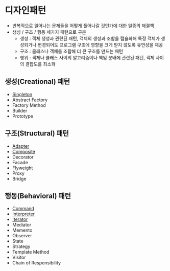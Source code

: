 # 디자인패턴

- 반복적으로 일어나는 문제들을 어떻게 풀어나갈 것인가에 대한 일종의 해결책
- 생성 / 구조 / 행동 세가지 패턴으로 구분
  - 생성 : 객체 생성과 관련된 패턴, 객체의 생성과 조합을 캡슐화해 특정 객체가 생성되거나 변경되어도 프로그램 구조에 영향을 크게 받지 않도록 유연성을 제공
  - 구조 : 클래스나 객체를 조합해 더 큰 구조를 만드는 패턴
  - 행위 : 객체나 클래스 사이의 알고리즘이나 책임 분배에 관련된 패턴, 객체 사이의 결합도를 최소화

## 생성(Creational) 패턴
- [Singleton](https://github.com/xxjo99/design-pattern/tree/master/src/creational/singleton)
- Abstract Factory
- Factory Method
- Builder
- Prototype

## 구조(Structural) 패턴
- [Adapter](https://github.com/xxjo99/design-pattern/tree/master/src/sturctural/adapter)
- [Composite](https://github.com/xxjo99/design-pattern/tree/master/src/sturctural/composite)
- Decorator
- Facade
- Flyweight
- Proxy
- Bridge

## 행동(Behavioral) 패턴
- [Command](https://github.com/xxjo99/design-pattern/tree/master/src/behavioural/command)
- [Interpreter](https://github.com/xxjo99/design-pattern/tree/master/src/behavioural/interpreter)
- [Iterator](https://github.com/xxjo99/design-pattern/tree/master/src/behavioural/iterator)
- Mediator
- Memento
- Observer
- State
- Strategy
- Template Method
- Visitor 
- Chain of Responsibility


